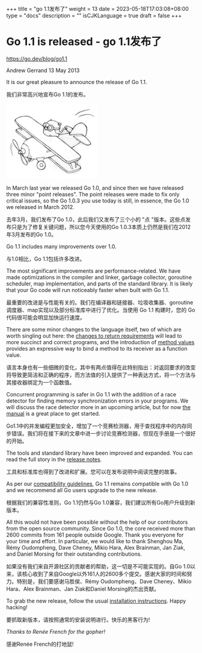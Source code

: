 +++
title = "go 1.1发布了"
weight = 13
date = 2023-05-18T17:03:08+08:00
type = "docs"
description = ""
isCJKLanguage = true
draft = false
+++

# Go 1.1 is released - go 1.1发布了

https://go.dev/blog/go1.1

Andrew Gerrand
13 May 2013

It is our great pleasure to announce the release of Go 1.1.

我们非常高兴地宣布Go 1.1的发布。

![img](Go1_1IsReleased_img/gopherbiplane5.jpg)

In March last year we released Go 1.0, and since then we have released three minor "point releases". The point releases were made to fix only critical issues, so the Go 1.0.3 you use today is still, in essence, the Go 1.0 we released in March 2012.

去年3月，我们发布了Go 1.0，此后我们又发布了三个小的 "点 "版本。这些点发布只是为了修复关键问题，所以您今天使用的Go 1.0.3本质上仍然是我们在2012年3月发布的Go 1.0。

Go 1.1 includes many improvements over 1.0.

与1.0相比，Go 1.1包括许多改进。

The most significant improvements are performance-related. We have made optimizations in the compiler and linker, garbage collector, goroutine scheduler, map implementation, and parts of the standard library. It is likely that your Go code will run noticeably faster when built with Go 1.1.

最重要的改进是与性能有关的。我们在编译器和链接器、垃圾收集器、goroutine调度器、map实现以及部分标准库中进行了优化。当使用 Go 1.1 构建时，您的 Go 代码很可能会明显加快运行速度。

There are some minor changes to the language itself, two of which are worth singling out here: the [changes to return requirements](https://go.dev/doc/go1.1#return) will lead to more succinct and correct programs, and the introduction of [method values](https://go.dev/doc/go1.1#method_values) provides an expressive way to bind a method to its receiver as a function value.

语言本身也有一些细微的变化，其中有两点值得在此特别指出：对返回要求的改变将导致更简洁和正确的程序，而方法值的引入提供了一种表达方式，将一个方法与其接收器绑定为一个函数值。

Concurrent programming is safer in Go 1.1 with the addition of a race detector for finding memory synchronization errors in your programs. We will discuss the race detector more in an upcoming article, but for now [the manual](https://go.dev/doc/articles/race_detector.html) is a great place to get started.

Go1.1中的并发编程更加安全，增加了一个竞赛检测器，用于查找程序中的内存同步错误。我们将在接下来的文章中进一步讨论竞赛检测器，但现在手册是一个很好的开始。

The tools and standard library have been improved and expanded. You can read the full story in the [release notes](https://go.dev/doc/go1.1).

工具和标准库也得到了改进和扩展。您可以在发布说明中阅读完整的故事。

As per our [compatibility guidelines](https://go.dev/doc/go1compat.html), Go 1.1 remains compatible with Go 1.0 and we recommend all Go users upgrade to the new release.

根据我们的兼容性准则，Go 1.1仍然与Go 1.0兼容，我们建议所有Go用户升级到新版本。

All this would not have been possible without the help of our contributors from the open source community. Since Go 1.0, the core received more than 2600 commits from 161 people outside Google. Thank you everyone for your time and effort. In particular, we would like to thank Shenghou Ma, Rémy Oudompheng, Dave Cheney, Mikio Hara, Alex Brainman, Jan Ziak, and Daniel Morsing for their outstanding contributions.

如果没有我们来自开源社区的贡献者的帮助，这一切是不可能实现的。自Go 1.0以来，该核心收到了来自Google以外161人的2600多个提交。感谢大家的时间和努力。特别是，我们要感谢马胜侯、Rémy Oudompheng、Dave Cheney、Mikio Hara、Alex Brainman、Jan Ziak和Daniel Morsing的杰出贡献。

To grab the new release, follow the usual [installation instructions](https://go.dev/doc/install). Happy hacking!

要抓取新版本，请按照通常的安装说明进行。快乐的黑客行为!

*Thanks to Renée French for the gopher!*

感谢Renée French的打地鼠!
